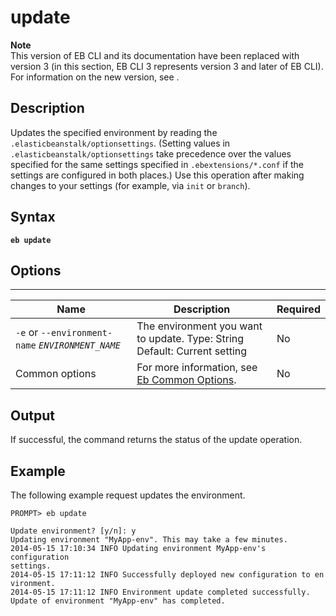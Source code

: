 # update<a name="update"></a>

**Note**  
 This version of EB CLI and its documentation have been replaced with version 3 \(in this section, EB CLI 3 represents version 3 and later of EB CLI\)\. For information on the new version, see \. 

## Description<a name="updatedescription"></a>

Updates the specified environment by reading the `.elasticbeanstalk/optionsettings`\. \(Setting values in `.elasticbeanstalk/optionsettings` take precedence over the values specified for the same settings specified in `.ebextensions/*.conf` if the settings are configured in both places\.\) Use this operation after making changes to your settings \(for example, via `init` or `branch`\)\.

## Syntax<a name="updatesyntax"></a>

 **`eb update`** 

## Options<a name="updateoptions"></a>


****  

|  Name  |  Description  |  Required  | 
| --- | --- | --- | 
|  `-e` or `--environment-name` *`ENVIRONMENT_NAME`*   |  The environment you want to update\. Type: String Default: Current setting  |  No  | 
|  Common options  |  For more information, see [Eb Common Options](eb-cmd-options.md)\.  |  No  | 

## Output<a name="updateoutput"></a>

If successful, the command returns the status of the update operation\.

## Example<a name="updateexample"></a>

The following example request updates the environment\.

```
PROMPT> eb update 

Update environment? [y/n]: y
Updating environment "MyApp-env". This may take a few minutes.
2014-05-15 17:10:34 INFO Updating environment MyApp-env's configuration
settings.
2014-05-15 17:11:12 INFO Successfully deployed new configuration to en
vironment.
2014-05-15 17:11:12 INFO Environment update completed successfully.
Update of environment "MyApp-env" has completed.
```